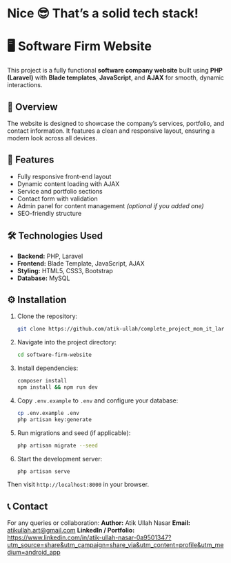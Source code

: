 # Nice 😎 That’s a solid tech stack!


# 🖥️ Software Firm Website

This project is a fully functional **software company website** built using **PHP (Laravel)** with **Blade templates**, **JavaScript**, and **AJAX** for smooth, dynamic interactions.

## 🚀 Overview

The website is designed to showcase the company’s services, portfolio, and contact information. It features a clean and responsive layout, ensuring a modern look across all devices.

## 🧩 Features

* Fully responsive front-end layout
* Dynamic content loading with AJAX
* Service and portfolio sections
* Contact form with validation
* Admin panel for content management *(optional if you added one)*
* SEO-friendly structure

## 🛠️ Technologies Used

* **Backend:** PHP, Laravel
* **Frontend:** Blade Template, JavaScript, AJAX
* **Styling:** HTML5, CSS3, Bootstrap 
* **Database:** MySQL

## ⚙️ Installation

1. Clone the repository:

   ```bash
   git clone https://github.com/atik-ullah/complete_project_mom_it_laravel.git
2. Navigate into the project directory:

   ```bash
   cd software-firm-website
   ```

3. Install dependencies:

   ```bash
   composer install
   npm install && npm run dev
   ```

4. Copy `.env.example` to `.env` and configure your database:

   ```bash
   cp .env.example .env
   php artisan key:generate
   ```

5. Run migrations and seed (if applicable):

   ```bash
   php artisan migrate --seed
   ```

6. Start the development server:

   ```bash
   php artisan serve
   ```

Then visit `http://localhost:8000` in your browser.

## 📞 Contact

For any queries or collaboration:
**Author:** Atik Ullah Nasar 
**Email:** atikullah.art@gmail.com
**LinkedIn / Portfolio:** https://www.linkedin.com/in/atik-ullah-nasar-0a9501347?utm_source=share&utm_campaign=share_via&utm_content=profile&utm_medium=android_app
